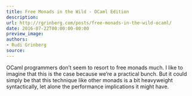 ```yaml
---
title: Free Monads in the Wild - OCaml Edition
description:
url: http://rgrinberg.com/posts/free-monads-in-the-wild-ocaml/
date: 2016-07-22T00:00:00-00:00
preview_image:
authors:
- Rudi Grinberg
source:
---
```


<p>OCaml programmers don’t seem to resort to free monads much. I like to imagine
that this is the case because we’re a practical bunch. But it could simply be
that this technique like other monads is a bit heavyweight syntactically, let
alone the performance implications it might have.</p>

